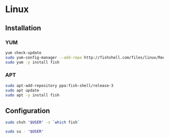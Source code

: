 # Linux

## Installation

### YUM

```sh
yum check-update
sudo yum-config-manager --add-repo http://fishshell.com/files/linux/RedHat_RHEL-6/fish.release:2.repo
sudo yum -y install fish
```

### APT

```sh
sudo apt-add-repository ppa:fish-shell/release-3
sudo apt update
sudo apt -y install fish
```

## Configuration

```sh
sudo chsh "$USER" -s `which fish`
```

```sh
sudo su - "$USER"
```
